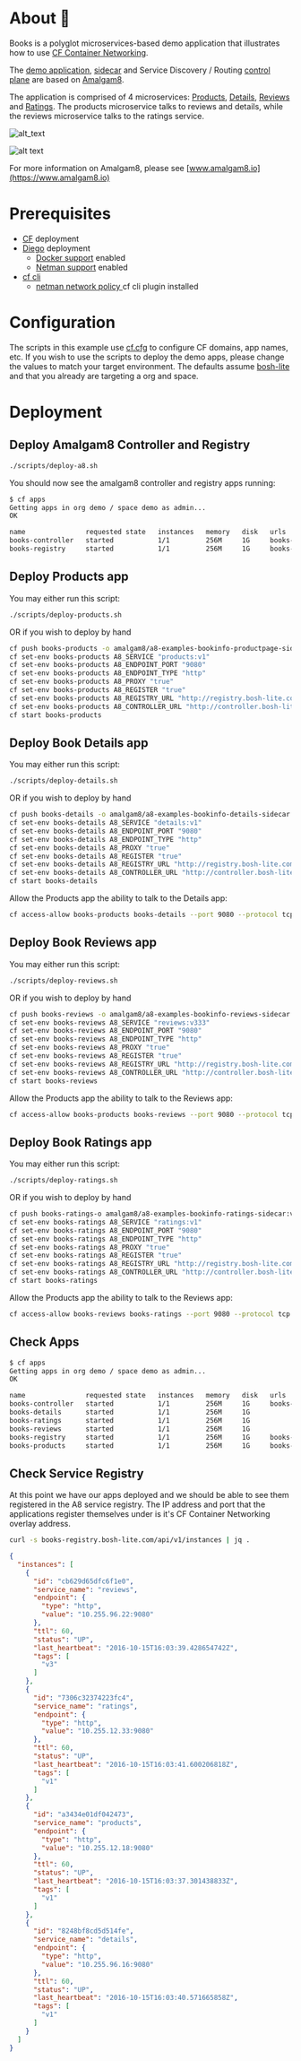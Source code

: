 # About 📖
 Books is a polyglot microservices-based demo application that illustrates how to use [CF Container Networking](https://github.com/cloudfoundry-incubator/netman-release).

 The [demo application](https://www.amalgam8.io/docs/demo/bookinfo/), [sidecar](https://www.amalgam8.io/docs/sidecar) and Service Discovery / Routing [control plane](https://www.amalgam8.io/docs/control-plane) are based on [Amalgam8](https://www.amalgam8.io/).

 The application is comprised of 4 microservices: [Products](https://github.com/amalgam8/amalgam8/tree/master/examples/apps/bookinfo/productpage), [Details](https://github.com/amalgam8/amalgam8/tree/master/examples/apps/bookinfo/details), [Reviews](https://github.com/amalgam8/amalgam8/tree/master/examples/apps/bookinfo/reviews) and [Ratings](https://github.com/amalgam8/amalgam8/tree/master/examples/apps/bookinfo/ratings).
 The products microservice talks to reviews and details, while the reviews microservice talks to the ratings service.

![alt_text](https://www.amalgam8.io/docs/figures/amalgam8-example-app-bookinfo.svg)

![alt text](https://github.com/markstgodard/books/raw/master/app.png)

For more information on Amalgam8, please see [www.amalgam8.io](https://www.amalgam8.io)

# Prerequisites
- [CF](https://github.com/cloudfoundry/cf-release) deployment
- [Diego](https://github.com/cloudfoundry/diego-release) deployment
  - [Docker support](https://github.com/cloudfoundry/diego-design-notes/blob/master/docker-support.md) enabled
  - [Netman support](https://github.com/cloudfoundry-incubator/netman-release) enabled
- [cf cli](http://docs.cloudfoundry.org/cf-cli)
  - [netman network policy ](https://github.com/cloudfoundry-incubator/netman-release/releases) cf cli plugin installed

# Configuration
The scripts in this example use [cf.cfg](./cf.cfg) to configure CF domains, app names, etc.
If you wish to use the scripts to deploy the demo apps, please change the values to match your target environment.
The defaults assume [bosh-lite](https://github.com/cloudfoundry/bosh-lite) and that you already are targeting a org and space.

# Deployment

## Deploy Amalgam8 Controller and Registry
```sh
./scripts/deploy-a8.sh
```

You should now see the amalgam8 controller and registry apps running:
```sh
$ cf apps
Getting apps in org demo / space demo as admin...
OK

name               requested state   instances   memory   disk   urls
books-controller   started           1/1         256M     1G     books-controller.bosh-lite.com
books-registry     started           1/1         256M     1G     books-registry.bosh-lite.com
```


## Deploy Products app

You may either run this script:
```sh
./scripts/deploy-products.sh
```

OR if you wish to deploy by hand
```sh
cf push books-products -o amalgam8/a8-examples-bookinfo-productpage-sidecar:v1 --no-start
cf set-env books-products A8_SERVICE "products:v1"
cf set-env books-products A8_ENDPOINT_PORT "9080"
cf set-env books-products A8_ENDPOINT_TYPE "http"
cf set-env books-products A8_PROXY "true"
cf set-env books-products A8_REGISTER "true"
cf set-env books-products A8_REGISTRY_URL "http://registry.bosh-lite.com"
cf set-env books-products A8_CONTROLLER_URL "http://controller.bosh-lite.com"
cf start books-products
```

## Deploy Book Details app

You may either run this script:
```sh
./scripts/deploy-details.sh
```

OR if you wish to deploy by hand
```sh
cf push books-details -o amalgam8/a8-examples-bookinfo-details-sidecar:v1 --no-start --no-route
cf set-env books-details A8_SERVICE "details:v1"
cf set-env books-details A8_ENDPOINT_PORT "9080"
cf set-env books-details A8_ENDPOINT_TYPE "http"
cf set-env books-details A8_PROXY "true"
cf set-env books-details A8_REGISTER "true"
cf set-env books-details A8_REGISTRY_URL "http://registry.bosh-lite.com"
cf set-env books-details A8_CONTROLLER_URL "http://controller.bosh-lite.com"
cf start books-details
```

Allow the Products app the ability to talk to the Details app:
```sh
cf access-allow books-products books-details --port 9080 --protocol tcp
```

## Deploy Book Reviews app

You may either run this script:
```sh
./scripts/deploy-reviews.sh
```

OR if you wish to deploy by hand
```sh
cf push books-reviews -o amalgam8/a8-examples-bookinfo-reviews-sidecar:v3 --no-start --no-route -u none
cf set-env books-reviews A8_SERVICE "reviews:v333"
cf set-env books-reviews A8_ENDPOINT_PORT "9080"
cf set-env books-reviews A8_ENDPOINT_TYPE "http"
cf set-env books-reviews A8_PROXY "true"
cf set-env books-reviews A8_REGISTER "true"
cf set-env books-reviews A8_REGISTRY_URL "http://registry.bosh-lite.com"
cf set-env books-reviews A8_CONTROLLER_URL "http://controller.bosh-lite.com"
cf start books-reviews
```

Allow the Products app the ability to talk to the Reviews app:
```sh
cf access-allow books-products books-reviews --port 9080 --protocol tcp
```

## Deploy Book Ratings app

You may either run this script:
```sh
./scripts/deploy-ratings.sh
```

OR if you wish to deploy by hand
```sh
cf push books-ratings-o amalgam8/a8-examples-bookinfo-ratings-sidecar:v1 --no-start --no-route
cf set-env books-ratings A8_SERVICE "ratings:v1"
cf set-env books-ratings A8_ENDPOINT_PORT "9080"
cf set-env books-ratings A8_ENDPOINT_TYPE "http"
cf set-env books-ratings A8_PROXY "true"
cf set-env books-ratings A8_REGISTER "true"
cf set-env books-ratings A8_REGISTRY_URL "http://registry.bosh-lite.com"
cf set-env books-ratings A8_CONTROLLER_URL "http://controller.bosh-lite.com"
cf start books-ratings
```

Allow the Products app the ability to talk to the Reviews app:
```sh
cf access-allow books-reviews books-ratings --port 9080 --protocol tcp
```

## Check Apps

```sh
$ cf apps
Getting apps in org demo / space demo as admin...
OK

name               requested state   instances   memory   disk   urls
books-controller   started           1/1         256M     1G     books-controller.bosh-lite.com
books-details      started           1/1         256M     1G
books-ratings      started           1/1         256M     1G
books-reviews      started           1/1         256M     1G
books-registry     started           1/1         256M     1G     books-registry.bosh-lite.com
books-products     started           1/1         256M     1G     books-products.bosh-lite.com
```

## Check Service Registry

At this point we have our apps deployed and we should be able to see them registered in the A8 service registry. The IP address and port that the applications register themselves under is it's CF Container Networking overlay address.

```sh
curl -s books-registry.bosh-lite.com/api/v1/instances | jq .
```

```json
{
  "instances": [
    {
      "id": "cb629d65dfc6f1e0",
      "service_name": "reviews",
      "endpoint": {
        "type": "http",
        "value": "10.255.96.22:9080"
      },
      "ttl": 60,
      "status": "UP",
      "last_heartbeat": "2016-10-15T16:03:39.428654742Z",
      "tags": [
        "v3"
      ]
    },
    {
      "id": "7306c32374223fc4",
      "service_name": "ratings",
      "endpoint": {
        "type": "http",
        "value": "10.255.12.33:9080"
      },
      "ttl": 60,
      "status": "UP",
      "last_heartbeat": "2016-10-15T16:03:41.600206818Z",
      "tags": [
        "v1"
      ]
    },
    {
      "id": "a3434e01df042473",
      "service_name": "products",
      "endpoint": {
        "type": "http",
        "value": "10.255.12.18:9080"
      },
      "ttl": 60,
      "status": "UP",
      "last_heartbeat": "2016-10-15T16:03:37.301438833Z",
      "tags": [
        "v1"
      ]
    },
    {
      "id": "8248bf8cd5d514fe",
      "service_name": "details",
      "endpoint": {
        "type": "http",
        "value": "10.255.96.16:9080"
      },
      "ttl": 60,
      "status": "UP",
      "last_heartbeat": "2016-10-15T16:03:40.571665858Z",
      "tags": [
        "v1"
      ]
    }
  ]
}
```
